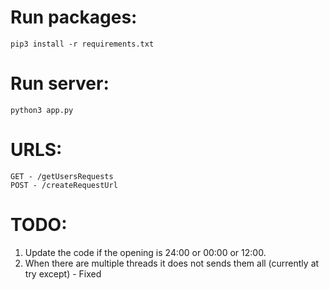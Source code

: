# Run packages:
```
pip3 install -r requirements.txt
```

# Run server:
```
python3 app.py
```


# URLS:
```
GET - /getUsersRequests
POST - /createRequestUrl
```

# TODO:
1. Update the code if the opening is 24:00 or 00:00 or 12:00.
2. When there are multiple threads it does not sends them all (currently at try except) - Fixed